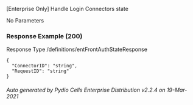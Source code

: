 






 
[Enterprise Only] Handle Login Connectors state  


No Parameters



### Response Example (200)
Response Type /definitions/entFrontAuthStateResponse

```
{
  "ConnectorID": "string",
  "RequestID": "string"
}
```




###### Auto generated by Pydio Cells Enterprise Distribution v2.2.4 on 19-Mar-2021
